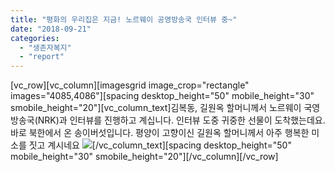 ```yaml
---
title: "평화의 우리집은 지금! 노르웨이 공영방송국 인터뷰 중~"
date: "2018-09-21"
categories: 
  - "생존자복지"
  - "report"
---
```


\[vc\_row\]\[vc\_column\]\[imagesgrid image\_crop="rectangle" images="4085,4086"\]\[spacing desktop\_height="50" mobile\_height="30" smobile\_height="20"\]\[vc\_column\_text\]김복동, 길원옥 할머니께서 노르웨이 국영 방송국(NRK)과 인터뷰를 진행하고 계십니다. 인터뷰 도중 귀중한 선물이 도착했는데요. 바로 북한에서 온 송이버섯입니다. 평양이 고향이신 길원옥 할머니께서 아주 행복한 미소를 짓고 계시네요 ![](https://static.xx.fbcdn.net/images/emoji.php/v9/f4c/1/16/1f642.png)\[/vc\_column\_text\]\[spacing desktop\_height="50" mobile\_height="30" smobile\_height="20"\]\[/vc\_column\]\[/vc\_row\]
